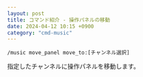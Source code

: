 ```yaml
---
layout: post
title: コマンド紹介 - 操作パネルの移動
date: 2024-04-12 10:15 +0900
category: "cmd-music"
---
```


`/music move_panel move_to:[チャンネル選択]`

指定したチャンネルに操作パネルを移動します。

